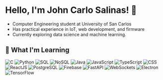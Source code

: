 # Hello, I'm John Carlo Salinas! 👋

* Computer Engineering student at University of San Carlos
* Has practical experience in IoT, web development, and firmware
* Currently exploring data science and machine learning.

## 🌱 What I'm Learning
![C](https://upload.wikimedia.org/wikipedia/commons/1/18/C_Programming_Language.svg) 
![Python](https://upload.wikimedia.org/wikipedia/commons/c/c3/Python-logo-notext.svg) 
![SQL](https://upload.wikimedia.org/wikipedia/commons/8/87/Sql_data_base_with_logo.png)
![NoSQL](https://upload.wikimedia.org/wikipedia/commons/6/68/NoSQL_Logo.svg)
![Java](https://upload.wikimedia.org/wikipedia/en/3/30/Java_programming_language_logo.svg)
![JavaScript](https://upload.wikimedia.org/wikipedia/commons/6/6a/JavaScript-logo.png)
![TypeScript](https://upload.wikimedia.org/wikipedia/commons/4/4c/Typescript_logo_2020.svg)
![CSS](https://upload.wikimedia.org/wikipedia/commons/6/62/CSS3_logo.svg)
![ReactJS](https://upload.wikimedia.org/wikipedia/commons/a/a7/React-icon.svg)
![PostgreSQL](https://upload.wikimedia.org/wikipedia/commons/2/29/Postgresql_elephant.svg)
![Firebase](https://upload.wikimedia.org/wikipedia/commons/3/37/Firebase_Logo.svg)
![FastAPI](https://raw.githubusercontent.com/tiangolo/fastapi/master/docs/en/docs/img/logo-margin/logo-teal.png)
![WebSockets](https://upload.wikimedia.org/wikipedia/commons/1/1d/WebSocket_Logo.svg)
![Electron](https://upload.wikimedia.org/wikipedia/commons/9/91/Electron_Software_Framework_Logo.svg)
![TensorFlow](https://upload.wikimedia.org/wikipedia/commons/2/2d/Tensorflow_logo.svg)
